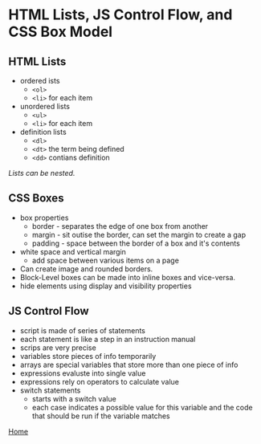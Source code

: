 # HTML Lists, JS Control Flow, and CSS Box Model

## HTML Lists
- ordered ists
  - `<ol>`
  - `<li>` for each item
- unordered lists
  - `<ul>`
  - `<li>` for each item
- definition lists
  - `<dl>`
  - `<dt>` the term being defined
  - `<dd>` contians definition  

*Lists can be nested.*

## CSS Boxes
- box properties
  - border - separates the edge of one box from another
  - margin - sit outise the border, can set the margin to create a gap
  - padding - space between the border of a box and it's contents
- white space and vertical margin
  - add space between various items on a page
- Can create image and rounded borders.
- Block-Level boxes can be made into inline boxes and vice-versa.
- hide elements using display and visibility properties

## JS Control Flow
- script is made of series of statements
- each statement is like a step in an instruction manual
- scrips are very precise
- variables store pieces of info temporarily
- arrays are special variables that store more than one piece of info
- expressions evaluste into single value
- expressions rely on operators to calculate value
- switch statements
  - starts with a switch value
  - each case indicates a possible value for this variable and the code that should be run if the variable matches

[Home](reading-notes.md)